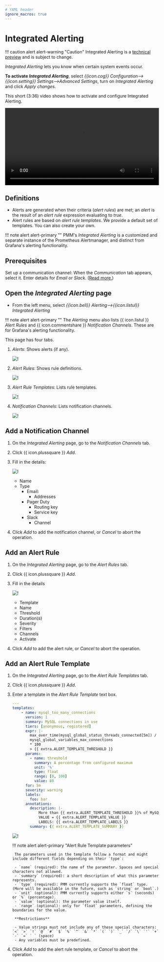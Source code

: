 ```yaml
---
# YAML header
ignore_macros: true
---
```


# Integrated Alerting

!!! caution alert alert-warning "Caution"
    Integrated Alerting is a [technical preview](../details/glossary.md#technical-preview) and is subject to change.

*Integrated Alerting* lets you know when certain system events occur.

**To activate *Integrated Alerting***, select *{{icon.cog}} Configuration-->{{icon.setting}} Settings-->Advanced Settings*, turn on *Integrated Alerting* and click *Apply changes*.

This short (3:36) video shows how to activate and configure Integrated Alerting.

<video width="100%" controls>
  <source src="../_images/Integrated-Alerting.mp4" type="video/mp4">
  Your browser does not support playing this video.
</video>


<!-- incomplete flow diagram
```plantuml
@startuml
!include docs/_images/plantuml_styles.puml
|//PMM Settings//|
start
:Activate //Integrated Alerting//;
if (//Communication// settings) then
    :Email;
else
    :Slack;
endif
|//Integrated Alerting//|
:Add //Notification Channel//;
if (Alert Rule Template?) then
    :Select;
else
    |Server|
    -[dashed]->
    :Create;
    note right
        Edit on filesystem
    end note
    -[dashed]->
endif
|//Integrated Alerting//|
:Add //Alert Rule//;
stop
@enduml
```
-->
## Definitions

- Alerts are generated when their criteria (*alert rules*) are met; an *alert* is the result of an *alert rule* expression evaluating to *true*.
- Alert rules are based on *alert rule templates*. We provide a default set of templates. You can also create your own.

!!! note alert alert-primary ""
    PMM's *Integrated Alerting* is a customized and separate instance of the Prometheus Alertmanager, and distinct from Grafana's alerting functionality.

## Prerequisites

Set up a communication channel: When the *Communication* tab appears, select it. Enter details for *Email* or *Slack*. ([Read more.](../how-to/configure.md#advanced-settings))

## Open the *Integrated Alerting* page

- From the left menu, select *{{icon.bell}} Alerting-->{{icon.listul}} Integrated Alerting*

!!! note alert alert-primary ""
    The *Alerting* menu also lists {{ icon.listul }} *Alert Rules* and {{ icon.commentshare }} *Notification Channels*. These are for Grafana's alerting functionality.

This page has four tabs.

1. *Alerts*: Shows alerts (if any).

    ![!](../_images/PMM_Integrated_Alerting_Alerts.jpg)

2. *Alert Rules*: Shows rule definitions.

    ![!](../_images/PMM_Integrated_Alerting_Alert_Rules.jpg)

3. *Alert Rule Templates*: Lists rule templates.

    ![!](../_images/PMM_Integrated_Alerting_Alert_Rule_Templates.jpg)

4. *Notification Channels*: Lists notification channels.

    ![!](../_images/PMM_Integrated_Alerting_Notification_Channels.jpg)

## Add a Notification Channel

1. On the *Integrated Alerting* page, go to the *Notification Channels* tab.

2. Click {{ icon.plussquare }} *Add*.

3. Fill in the details:

    ![!](../_images/PMM_Integrated_Alerting_Notification_Channels_Add_Form.jpg)

    - Name
    - Type
        - Email:
            - Addresses
        - Pager Duty
            - Routing key
            - Service key
        - Slack
            - Channel

4. Click *Add* to add the notification channel, or *Cancel* to abort the operation.

## Add an Alert Rule

1. On the *Integrated Alerting* page, go to the *Alert Rules* tab.

2. Click {{ icon.plussquare }} *Add*.

3. Fill in the details

    ![!](../_images/PMM_Integrated_Alerting_Alert_Rules_Add_Form.jpg)

    - Template
    - Name
    - Threshold
    - Duration(s)
    - Severity
    - Filters
    - Channels
    - Activate

4. Click *Add* to add the alert rule, or *Cancel* to abort the operation.

## Add an Alert Rule Template

1. On the *Integrated Alerting* page, go to the *Alert Rule Templates* tab.

2. Click {{ icon.plussquare }} *Add*.

3. Enter a template in the *Alert Rule Template* text box.

    ```yml
    ---
    templates:
        - name: mysql_too_many_connections
          version: 1
          summary: MySQL connections in use
          tiers: [anonymous, registered]
          expr: |-
            max_over_time(mysql_global_status_threads_connected[5m]) / ignoring (job)
            mysql_global_variables_max_connections
            * 100
            > {{ extra.ALERT_TEMPLATE_THRESHOLD }}
          params:
            - name: threshold
              summary: A percentage from configured maximum
              unit: '%'
              type: float
              range: [0, 100]
              value: 80
          for: 5m
          severity: warning
          labels:
            foo: bar
          annotations:
            description: |-
                More than {{ extra.ALERT_TEMPLATE_THRESHOLD }}% of MySQL connections are in use on {{ extra.ALERT_TEMPLATE_INSTANCE }}
                VALUE = {{ extra.ALERT_TEMPLATE_VALUE }}
                LABELS: {{ extra.ALERT_TEMPLATE_LABELS }}
            summary: {{ extra.ALERT_TEMPLATE_SUMMARY }}
    ```


    ![!](../_images/PMM_Integrated_Alerting_Alert_Rule_Templates_Add_Form.jpg)

    !!! note alert alert-primary "Alert Rule Template parameters"

        The parameters used in the template follow a format and might include different fields depending on their `type`:

        - `name` (required): the name of the parameter. Spaces and special characters not allowed.
        - `summary` (required): a short description of what this parameter represents.
        - `type` (required): PMM currently supports the `float` type. (More will be available in the future, such as `string` or `bool`.)
        - `unit` (optional): PMM currently supports either `s` (seconds) or `%` (percentage).
        - `value` (optional): the parameter value itself.
        - `range` (optional): only for `float` parameters, defining the boundaries for the value.

        **Restrictions**

        - Value strings must not include any of these special characters: `<` `>` `!` `@` `#` `$` `%` `^` `&` `*` `(` `)` `_` `/` `\` `'` `+` `-` `=` ` ` (space)
        - Any variables must be predefined.

4. Click *Add* to add the alert rule template, or *Cancel* to abort the operation.
